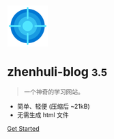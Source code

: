 <!-- _coverpage.md -->

![logo](_media/icon.png)

# zhenhuli-blog <small>3.5</small>

> 一个神奇的学习网站。

- 简单、轻便 (压缩后 ~21kB)
- 无需生成 html 文件

[Get Started](#docsify) 